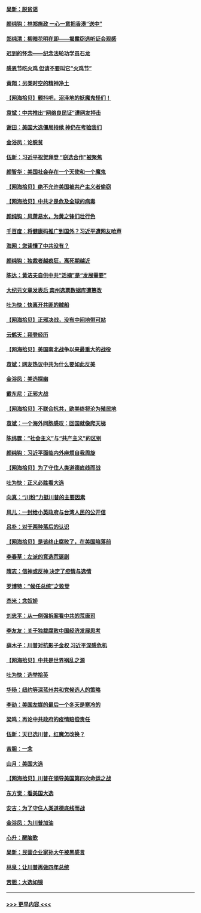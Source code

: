 #### [吴新：脱贫谣](../pages/nsc993/n12580839.md?t=11290751) 
#### [颜纯钩：林郑施政 一心一意把香港“送中”](../pages/nsc993/n12580805.md?t=11290751) 
#### [郑纯清：柳暗花明在即——揭露窃选听证会观感](../pages/nsc993/n12580795.md?t=11290751) 
#### [迟到的怀念——纪念法轮功学员石龙](../pages/nsc993/n12580245.md?t=11290751) 
#### [感恩节吃火鸡  但请不要叫它“火鸡节”](../pages/nsc993/n12580252.md?t=11290751) 
#### [黄翔：另类时空的精神净土](../pages/nsc993/n12578638.md?t=11290751) 
#### [【网海拾贝】颤抖吧，沼泽地的妖魔鬼怪们！](../pages/nsc993/n12578552.md?t=11290751) 
#### [袁斌：中共推出“网络良民证”遭网友抨击](../pages/nsc993/n12578511.md?t=11290751) 
#### [谢田：美国大选僵局持续 神仍在考验我们](../pages/nsc993/n12577432.md?t=11290751) 
#### [金浴凤：论脱贫](../pages/nsc993/n12576386.md?t=11290751) 
#### [伍新：习近平祝贺拜登 “窃选合作”被聚焦](../pages/nsc993/n12576358.md?t=11290751) 
#### [颜智华：美国社会存在一个天使和一个魔鬼](../pages/nsc993/n12574299.md?t=11290751) 
#### [【网海拾贝】绝不允许美国被共产主义者偷窃](../pages/nsc993/n12573396.md?t=11290751) 
#### [【网海拾贝】中共才是危及全球的病毒](../pages/nsc993/n12571204.md?t=11290751) 
#### [颜纯钩：风萧易水，为黄之锋们壮行色](../pages/nsc993/n12571487.md?t=11290751) 
#### [千百度：将健康码推广到国外？习近平遭网友呛声](../pages/nsc993/n12570808.md?t=11290751) 
#### [海网：您读懂了中共没有？](../pages/nsc993/n12570487.md?t=11290751) 
#### [颜纯钩：独裁者越疯狂，离死期越近](../pages/nsc993/n12569055.md?t=11290751) 
#### [陈达：黄洁夫自供中共“活摘”是“发展需要”](../pages/nsc993/n12568541.md?t=11290751) 
#### [大纪元文章发表后 宾州选票数据库遭篡改](../pages/nsc993/n12568105.md?t=11290751) 
#### [吐为快：快离开共匪的贼船](../pages/nsc993/n12568462.md?t=11290751) 
#### [【网海拾贝】正邪决战，没有中间地带可站](../pages/nsc993/n12568439.md?t=11290751) 
#### [云鹤天：拜登经历](../pages/nsc993/n12567294.md?t=11290751) 
#### [【网海拾贝】美国南北战争以来最重大的战役](../pages/nsc993/n12567247.md?t=11290751) 
#### [袁斌：网友热议中共为什么要如此反美](../pages/nsc993/n12567162.md?t=11290751) 
#### [金浴凤：美选探幽](../pages/nsc993/n12567147.md?t=11290751) 
#### [戴东尼：正邪大战](../pages/nsc993/n12567033.md?t=11290751) 
#### [【网海拾贝】不联合抗共，欧美终将沦为殖民地](../pages/nsc993/n12565068.md?t=11290751) 
#### [袁斌：一个海外同胞感叹：回国就像爬天梯](../pages/nsc993/n12564986.md?t=11290751) 
#### [陈纬霆：“社会主义”与“共产主义”的区别](../pages/nsc993/n12562417.md?t=11290751) 
#### [颜纯钩：习近平面临内外麻烦自我周旋](../pages/nsc993/n12563356.md?t=11290751) 
#### [【网海拾贝】为了守住人类道德底线而战](../pages/nsc993/n12562542.md?t=11290751) 
#### [吐为快：正义必胜看大选](../pages/nsc993/n12561967.md?t=11290751) 
#### [向真：“川粉”力挺川普的主要因素](../pages/nsc993/n12560774.md?t=11290751) 
#### [风儿：一封给小英政府与台湾人民的公开信](../pages/nsc993/n12560581.md?t=11290751) 
#### [吕朴：对于两种落后的认识](../pages/nsc993/n12560492.md?t=11290751) 
#### [【网海拾贝】是该终止腐败了，在美国陷落前](../pages/nsc993/n12559936.md?t=11290751) 
#### [李春草：左派的竞选荒诞剧](../pages/nsc993/n12558380.md?t=11290751) 
#### [隋志：信神或反神 决定了疫情与选情](../pages/nsc993/n12558255.md?t=11290751) 
#### [罗博特：“候任总统”之败登](../pages/nsc993/n12558189.md?t=11290751) 
#### [杰米：念奴娇](../pages/nsc993/n12558174.md?t=11290751) 
#### [刘忠平：从一例强拆案看中共的荒唐司](../pages/nsc993/n12558036.md?t=11290751) 
#### [李友友：关于独裁腐败中国经济发展思考](../pages/nsc993/n12558004.md?t=11290751) 
#### [薛木子：川普对抗影子金权 习近平深感危机](../pages/nsc993/n12557342.md?t=11290751) 
#### [【网海拾贝】中共是世界祸乱之源](../pages/nsc993/n12555353.md?t=11290751) 
#### [吐为快：选举拾英](../pages/nsc993/n12555041.md?t=11290751) 
#### [华旸：纽约等深蓝州共和党候选人的策略](../pages/nsc993/n12554309.md?t=11290751) 
#### [李劼：美国左媒的最后一个冬天是寒冷的](../pages/nsc993/n12552947.md?t=11290751) 
#### [梁鸣：再论中共政府的疫情赔偿责任](../pages/nsc993/n12553012.md?t=11290751) 
#### [伍新：天已选川普，红魔怎改换？](../pages/nsc993/n12552970.md?t=11290751) 
#### [苦胆：一念](../pages/nsc993/n12552957.md?t=11290751) 
#### [山月：美国大选](../pages/nsc993/n12552446.md?t=11290751) 
#### [【网海拾贝】川普在领导美国第四次命运之战](../pages/nsc993/n12551973.md?t=11290751) 
#### [东方觉：看美国大选](../pages/nsc993/n12551647.md?t=11290751) 
#### [安吉：为了守住人类道德底线而战](../pages/nsc993/n12551111.md?t=11290751) 
#### [金浴凤：为川普加油](../pages/nsc993/n12551085.md?t=11290751) 
#### [心升：醒脑歌](../pages/nsc993/n12550984.md?t=11290751) 
#### [吴新：民营企业家孙大午被黑感言](../pages/nsc993/n12550656.md?t=11290751) 
#### [林泉：让川普再做四年总统](../pages/nsc993/n12550640.md?t=11290751) 
#### [苦胆：大选如镜](../pages/nsc993/n12550630.md?t=11290751) 

----
#### [ >>> 更早内容 <<< ](../indexes/nsc993-earlier.md)
